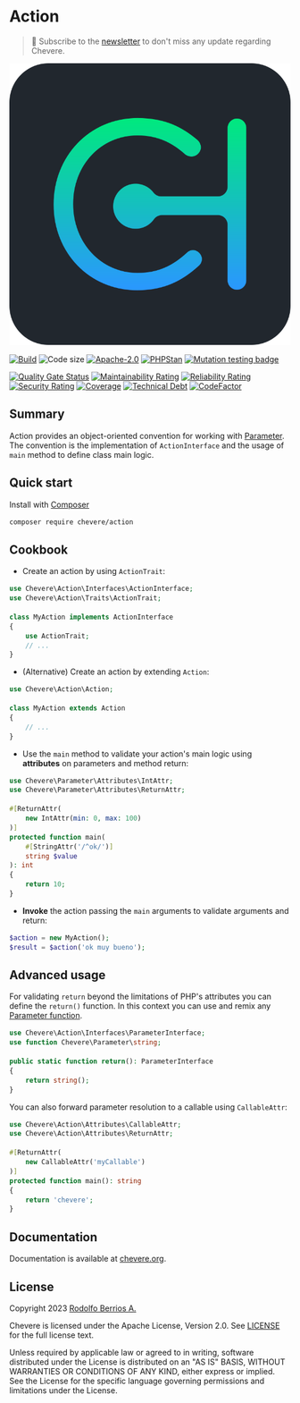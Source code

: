 # Action

> 🔔 Subscribe to the [newsletter](https://chv.to/chevere-newsletter) to don't miss any update regarding Chevere.

![Chevere](chevere.svg)

[![Build](https://img.shields.io/github/actions/workflow/status/chevere/action/test.yml?branch=1.0&style=flat-square)](https://github.com/chevere/action/actions)
![Code size](https://img.shields.io/github/languages/code-size/chevere/action?style=flat-square)
[![Apache-2.0](https://img.shields.io/github/license/chevere/action?style=flat-square)](LICENSE)
[![PHPStan](https://img.shields.io/badge/PHPStan-level%209-blueviolet?style=flat-square)](https://phpstan.org/)
[![Mutation testing badge](https://img.shields.io/endpoint?style=flat-square&url=https%3A%2F%2Fbadge-api.stryker-mutator.io%2Fgithub.com%2Fchevere%2Faction%2F1.0)](https://dashboard.stryker-mutator.io/reports/github.com/chevere/action/1.0)

[![Quality Gate Status](https://sonarcloud.io/api/project_badges/measure?project=chevere_action&metric=alert_status)](https://sonarcloud.io/dashboard?id=chevere_action)
[![Maintainability Rating](https://sonarcloud.io/api/project_badges/measure?project=chevere_action&metric=sqale_rating)](https://sonarcloud.io/dashboard?id=chevere_action)
[![Reliability Rating](https://sonarcloud.io/api/project_badges/measure?project=chevere_action&metric=reliability_rating)](https://sonarcloud.io/dashboard?id=chevere_action)
[![Security Rating](https://sonarcloud.io/api/project_badges/measure?project=chevere_action&metric=security_rating)](https://sonarcloud.io/dashboard?id=chevere_action)
[![Coverage](https://sonarcloud.io/api/project_badges/measure?project=chevere_action&metric=coverage)](https://sonarcloud.io/dashboard?id=chevere_action)
[![Technical Debt](https://sonarcloud.io/api/project_badges/measure?project=chevere_action&metric=sqale_index)](https://sonarcloud.io/dashboard?id=chevere_action)
[![CodeFactor](https://www.codefactor.io/repository/github/chevere/action/badge)](https://www.codefactor.io/repository/github/chevere/action)

## Summary

Action provides an object-oriented convention for working with [Parameter](https://github.com/chevere/parameter). The convention is the implementation of `ActionInterface` and the usage of `main` method to define class main logic.

## Quick start

Install with [Composer](https://packagist.org/packages/chevere/action)

```sh
composer require chevere/action
```

## Cookbook

* Create an action by using `ActionTrait`:

```php
use Chevere\Action\Interfaces\ActionInterface;
use Chevere\Action\Traits\ActionTrait;

class MyAction implements ActionInterface
{
    use ActionTrait;
    // ...
}
```

* (Alternative) Create an action by extending `Action`:

```php
use Chevere\Action\Action;

class MyAction extends Action
{
    // ...
}
```

* Use the `main` method to validate your action's main logic using **attributes** on parameters and method return:

```php
use Chevere\Parameter\Attributes\IntAttr;
use Chevere\Parameter\Attributes\ReturnAttr;

#[ReturnAttr(
    new IntAttr(min: 0, max: 100)
)]
protected function main(
    #[StringAttr('/^ok/')]
    string $value
): int
{
    return 10;
}
```

* **Invoke** the action passing the `main` arguments to validate arguments and return:

```php
$action = new MyAction();
$result = $action('ok muy bueno');
```

## Advanced usage

For validating `return` beyond the limitations of PHP's attributes you can define the `return()` function. In this context you can use and remix any [Parameter function](https://github.com/chevere/parameter#function-reference).

```php
use Chevere\Action\Interfaces\ParameterInterface;
use function Chevere\Parameter\string;

public static function return(): ParameterInterface
{
    return string();
}
```

You can also forward parameter resolution to a callable using `CallableAttr`:

```php
use Chevere\Action\Attributes\CallableAttr;
use Chevere\Action\Attributes\ReturnAttr;

#[ReturnAttr(
    new CallableAttr('myCallable')
)]
protected function main(): string
{
    return 'chevere';
}
```

## Documentation

Documentation is available at [chevere.org](https://chevere.org/).

## License

Copyright 2023 [Rodolfo Berrios A.](https://rodolfoberrios.com/)

Chevere is licensed under the Apache License, Version 2.0. See [LICENSE](LICENSE) for the full license text.

Unless required by applicable law or agreed to in writing, software distributed under the License is distributed on an "AS IS" BASIS, WITHOUT WARRANTIES OR CONDITIONS OF ANY KIND, either express or implied. See the License for the specific language governing permissions and limitations under the License.
